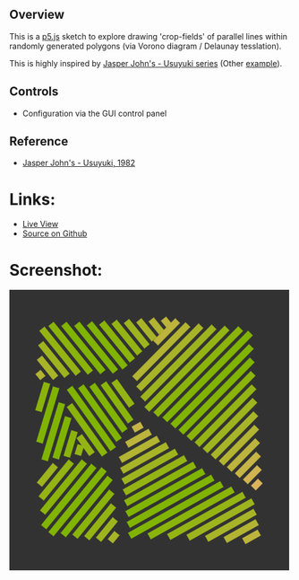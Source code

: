 
## Overview

This is a [p5.js][p5js-home] sketch to explore drawing 'crop-fields' of parallel lines within randomly generated polygons (via Vorono diagram / Delaunay tesslation).

This is highly inspired by [Jasper John's - Usuyuki series][jasper-johsn-usuyuki] (Other [example][jasper-johns-usuyuki-1982]).

## Controls

* Configuration via the GUI control panel

## Reference

* [Jasper John's - Usuyuki, 1982][jasper-johns-usuyuki-1982]

# Links: 

* [Live View][live-view]
* [Source on Github][source-code]

# Screenshot:

![screenshot][screenshot-01]

[p5js-home]: https://p5js.org/
[source-code]: https://github.com/brianhonohan/sketchbook/tree/master/p5js/common/examples/crop-fields/
[live-view]: https://brianhonohan.com/sketchbook/p5js/common/examples/crop-fields/
[screenshot-01]: ./screenshot-01.png

[jasper-johsn-usuyuki]: https://www.metmuseum.org/art/collection/search/336773
[jasper-johns-usuyuki-1982]: https://www.artbasel.com/catalog/artwork/67394/Jasper-Johns-Usuyuki